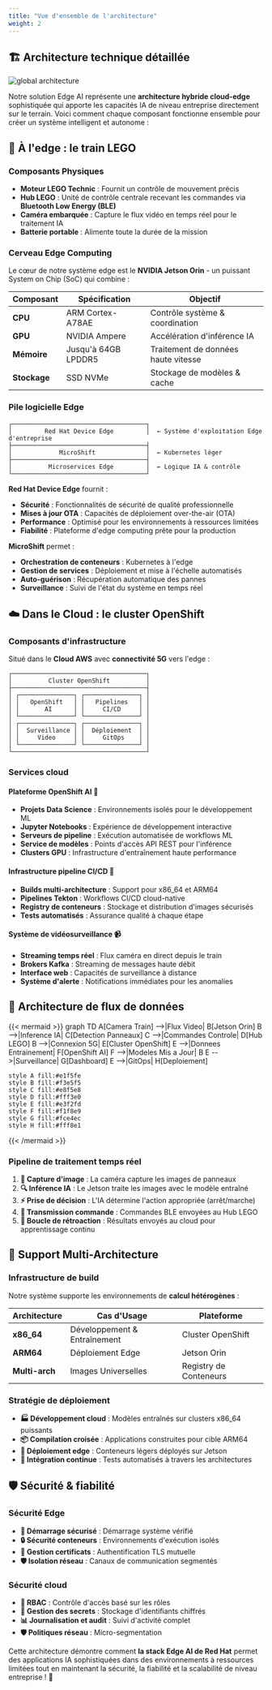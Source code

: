 ```yaml
---
title: "Vue d'ensemble de l'architecture"
weight: 2
---
```


## 🏗️ Architecture technique détaillée

![global architecture](/images/architecture-global.png)

Notre solution Edge AI représente une **architecture hybride cloud-edge** sophistiquée qui apporte les capacités IA de niveau entreprise directement sur le terrain. Voici comment chaque composant fonctionne ensemble pour créer un système intelligent et autonome :

## 🚂 À l'edge : le train LEGO

### Composants Physiques
- **Moteur LEGO Technic** : Fournit un contrôle de mouvement précis
- **Hub LEGO** : Unité de contrôle centrale recevant les commandes via **Bluetooth Low Energy (BLE)**
- **Caméra embarquée** : Capture le flux vidéo en temps réel pour le traitement IA
- **Batterie portable** : Alimente toute la durée de la mission

### Cerveau Edge Computing
Le cœur de notre système edge est le **NVIDIA Jetson Orin** - un puissant System on Chip (SoC) qui combine :

| Composant | Spécification | Objectif |
|-----------|---------------|----------|
| **CPU** | ARM Cortex-A78AE | Contrôle système & coordination |
| **GPU** | NVIDIA Ampere | Accélération d'inférence IA |
| **Mémoire** | Jusqu'à 64GB LPDDR5 | Traitement de données haute vitesse |
| **Stockage** | SSD NVMe | Stockage de modèles & cache |

### Pile logicielle Edge
```
┌─────────────────────────────────────┐
│         Red Hat Device Edge         │  ← Système d'exploitation Edge d'entreprise
├─────────────────────────────────────┤
│             MicroShift              │  ← Kubernetes léger
├─────────────────────────────────────┤
│          Microservices Edge         │  ← Logique IA & contrôle
└─────────────────────────────────────┘
```

**Red Hat Device Edge** fournit :
- **Sécurité** : Fonctionnalités de sécurité de qualité professionnelle
- **Mises à jour OTA** : Capacités de déploiement over-the-air (OTA)
- **Performance** : Optimisé pour les environnements à ressources limitées
- **Fiabilité** : Plateforme d'edge computing prête pour la production

**MicroShift** permet :
- **Orchestration de conteneurs** : Kubernetes à l'edge
- **Gestion de services** : Déploiement et mise à l'échelle automatisés
- **Auto-guérison** : Récupération automatique des pannes
- **Surveillance** : Suivi de l'état du système en temps réel

## ☁️ Dans le Cloud : le cluster OpenShift

### Composants d'infrastructure
Situé dans le **Cloud AWS** avec **connectivité 5G** vers l'edge :

```
┌─────────────────────────────────────┐
│          Cluster OpenShift          │
├─────────────────────────────────────┤
│ ┌───────────────┐ ┌───────────────┐ │
│ │   OpenShift   │ │   Pipelines   │ │
│ │       AI      │ │     CI/CD     │ │
│ └───────────────┘ └───────────────┘ │
│ ┌───────────────┐ ┌───────────────┐ │
│ │  Surveillance │ │  Déploiement  │ │
│ │     Video     │ │     GitOps    │ │
│ └───────────────┘ └───────────────┘ │
└─────────────────────────────────────┘
```

### Services cloud

#### Plateforme OpenShift AI 🤖
- **Projets Data Science** : Environnements isolés pour le développement ML
- **Jupyter Notebooks** : Expérience de développement interactive
- **Serveurs de pipeline** : Exécution automatisée de workflows ML
- **Service de modèles** : Points d'accès API REST pour l'inférence
- **Clusters GPU** : Infrastructure d'entraînement haute performance

#### Infrastructure pipeline CI/CD 🔄
- **Builds multi-architecture** : Support pour x86_64 et ARM64
- **Pipelines Tekton** : Workflows CI/CD cloud-native
- **Registry de conteneurs** : Stockage et distribution d'images sécurisés
- **Tests automatisés** : Assurance qualité à chaque étape

#### Système de vidéosurveillance 📹
- **Streaming temps réel** : Flux caméra en direct depuis le train
- **Brokers Kafka** : Streaming de messages haute débit
- **Interface web** : Capacités de surveillance à distance
- **Système d'alerte** : Notifications immédiates pour les anomalies

## 🔄 Architecture de flux de données

{{< mermaid >}}
graph TD
    A[Camera Train] -->|Flux Video| B[Jetson Orin]
    B -->|Inference IA| C[Detection Panneaux]
    C -->|Commandes Controle| D[Hub LEGO]
    B -->|Connexion 5G| E[Cluster OpenShift]
    E -->|Donnees Entrainement| F[OpenShift AI]
    F -->|Modeles Mis a Jour| B
    E -->|Surveillance| G[Dashboard]
    E -->|GitOps| H[Deploiement]
    
    style A fill:#e1f5fe
    style B fill:#f3e5f5
    style C fill:#e8f5e8
    style D fill:#fff3e0
    style E fill:#e3f2fd
    style F fill:#f1f8e9
    style G fill:#fce4ec
    style H fill:#fff8e1
{{< /mermaid >}}

### Pipeline de traitement temps réel
1. **📸 Capture d'image** : La caméra capture les images de panneaux
2. **🔍 Inférence IA** : Le Jetson traite les images avec le modèle entraîné
3. **⚡ Prise de décision** : L'IA détermine l'action appropriée (arrêt/marche)
4. **📡 Transmission commande** : Commandes BLE envoyées au Hub LEGO
5. **🔄 Boucle de rétroaction** : Résultats envoyés au cloud pour apprentissage continu

## 🏢 Support Multi-Architecture

### Infrastructure de build
Notre système supporte les environnements de **calcul hétérogènes** :

| Architecture | Cas d'Usage | Plateforme |
|-------------|-------------|------------|
| **x86_64** | Développement & Entraînement | Cluster OpenShift |
| **ARM64** | Déploiement Edge | Jetson Orin |
| **Multi-arch** | Images Universelles | Registry de Conteneurs |

### Stratégie de déploiement
- **🏭 Développement cloud** : Modèles entraînés sur clusters x86_64 puissants
- **📦 Compilation croisée** : Applications construites pour cible ARM64
- **🚀 Déploiement edge** : Conteneurs légers déployés sur Jetson
- **🔄 Intégration continue** : Tests automatisés à travers les architectures

## 🛡️ Sécurité & fiabilité

### Sécurité Edge
- **🔐 Démarrage sécurisé** : Démarrage système vérifié
- **🔒 Sécurité conteneurs** : Environnements d'exécution isolés
- **📜 Gestion certificats** : Authentification TLS mutuelle
- **🛡️ Isolation réseau** : Canaux de communication segmentés

### Sécurité cloud
- **🔑 RBAC** : Contrôle d'accès basé sur les rôles
- **🔐 Gestion des secrets** : Stockage d'identifiants chiffrés
- **📊 Journalisation et audit** : Suivi d'activité complet
- **🛡️ Politiques réseau** : Micro-segmentation

Cette architecture démontre comment **la stack Edge AI de Red Hat** permet des applications IA sophistiquées dans des environnements à ressources limitées tout en maintenant la sécurité, la fiabilité et la scalabilité de niveau entreprise ! 🚀
